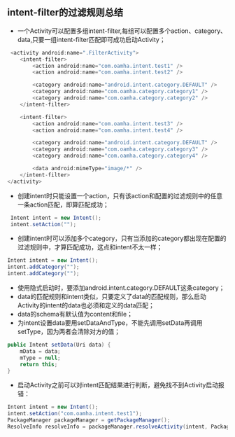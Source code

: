 ## intent-filter的过滤规则总结
+ 一个Activity可以配置多组intent-filter,每组可以配置多个action、category、data,只要一组intent-filter匹配即可成功启动Activity；
```java
 <activity android:name=".FilterActivity">
    <intent-filter>
        <action android:name="com.oamha.intent.test1" />
        <action android:name="com.oamha.intent.test2" />

        <category android:name="android.intent.category.DEFAULT" />
        <category android:name="com.oamha.category.category1" />
        <category android:name="com.oamha.category.category2" />
    </intent-filter>

    <intent-filter>
        <action android:name="com.oamha.intent.test3" />
        <action android:name="com.oamha.intent.test4" />

        <category android:name="android.intent.category.DEFAULT" />
        <category android:name="com.oamha.category.category3" />
        <category android:name="com.oamha.category.category4" />

        <data android:mimeType="image/*" />
    </intent-filter>
</activity>
```
+ 创建intent时只能设置一个action，只有该action和配置的过滤规则中的任意一条action匹配，即算匹配成功；
```java
 Intent intent = new Intent();
 intent.setAction("");
```
+ 创建intent时可以添加多个category，只有当添加的category都出现在配置的过滤规则中，才算匹配成功，这点和intent不太一样；
```java
Intent intent = new Intent();
intent.addCategory("");
intent.addCategory("");
```
+ 使用隐式启动时，要添加android.intent.category.DEFAULT这条category；
+ data的匹配规则和intent类似，只要定义了data的匹配规则，那么启动Activity的intent的data也必须和定义的data匹配；
+ data的schema有默认值为content和file；
+ 为intent设置data要用setDataAndType，不能先调用setData再调用setType，因为两者会清除对方的值；
```java
public Intent setData(Uri data) {
    mData = data;
    mType = null;
    return this;
}
```
+ 启动Activity之前可以对intent匹配结果进行判断，避免找不到Activity启动报错：
```java
Intent intent = new Intent();
intent.setAction("com.oamha.intent.test1");
PackageManager packageManager = getPackageManager();
ResolveInfo resolveInfo = packageManager.resolveActivity(intent, PackageManager.MATCH_DEFAULT_ONLY);
```